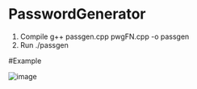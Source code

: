 # PasswordGenerator
1. Compile g++ passgen.cpp pwgFN.cpp -o passgen
2. Run ./passgen

#Example

![image](https://github.com/user-attachments/assets/dfed6144-8209-4731-ab79-fc650eec683e)
